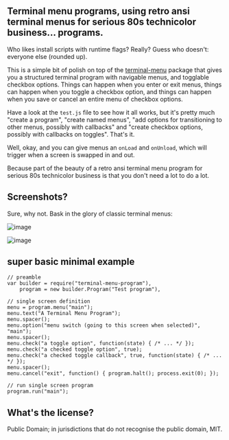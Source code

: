 Terminal menu programs, using retro ansi terminal menus for serious 80s technicolor business... programs.
---

Who likes install scripts with runtime flags? Really? Guess who doesn't: everyone else (rounded up).

This is a simple bit of polish on top of the [terminal-menu](https://www.npmjs.org/package/terminal-menu) package that gives you a structured terminal program with navigable menus, and togglable checkbox options. Things can happen when you enter or exit menus, things can happen when you toggle a checkbox option, and things can happen when you save or cancel an entire menu of checkbox options.

Have a look at the `test.js` file to see how it all works, but it's pretty much "create a program", "create named menus", "add options for transitioning to other menus, possibly with callbacks" and "create checkbox options, possibly with callbacks on toggles". That's it.

Well, okay, and you can give menus an `onLoad` and `onUnload`, which will trigger when a screen is swapped in and out.

Because part of the beauty of a retro ansi terminal menu program for serious 80s technicolor business is that you don't need a lot to do a lot.

Screenshots?
---
Sure, why not. Bask in the glory of classic terminal menus:

![image](https://cloud.githubusercontent.com/assets/177243/4414059/0e4e9a00-4510-11e4-924e-59db1c523557.png)

![image](https://cloud.githubusercontent.com/assets/177243/4414078/6337fade-4510-11e4-811d-a6555dccacd8.png)

super basic minimal example
---

```
// preamble
var builder = require("terminal-menu-program"),
    program = new builder.Program("Test program"),

// single screen definition
menu = program.menu("main");
menu.text("A Terminal Menu Program");
menu.spacer();
menu.option("menu switch (going to this screen when selected)", "main");
menu.spacer();
menu.check("a toggle option", function(state) { /* ... */ });
menu.check("a checked toggle option", true);
menu.check("a checked toggle callback", true, function(state) { /* ... */ });
menu.spacer();
menu.cancel("exit", function() { program.halt(); process.exit(0); });

// run single screen program
program.run("main");
```

What's the license?
---

Public Domain; in jurisdictions that do not recognise the public domain, MIT.
